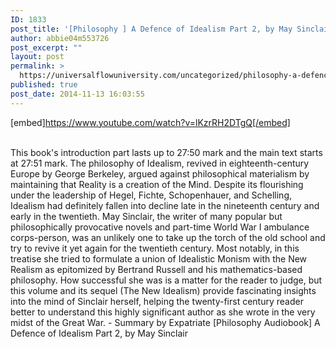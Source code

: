 ```yaml
---
ID: 1833
post_title: '[Philosophy ] A Defence of Idealism Part 2, by May Sinclair'
author: abbie04m553726
post_excerpt: ""
layout: post
permalink: >
  https://universalflowuniversity.com/uncategorized/philosophy-a-defence-of-idealism-part-2-by-may-sinclair/
published: true
post_date: 2014-11-13 16:03:55
---
```

[embed]https://www.youtube.com/watch?v=lKzrRH2DTgQ[/embed]</br></br>
<p>This book's introduction part lasts up to 27:50  mark and the main text starts at  27:51  mark.
The philosophy of Idealism, revived in eighteenth-century Europe by George Berkeley, argued against philosophical materialism by maintaining that Reality is a creation of the Mind. Despite its flourishing under the leadership of Hegel, Fichte, Schopenhauer, and Schelling, Idealism had definitely fallen into decline late in the nineteenth century and early in the twentieth. May Sinclair, the 
writer of many popular but philosophically provocative novels and part-time World War I ambulance corps-person, was an unlikely one to take up the torch of the old school and try to revive it yet again for the twentieth century. Most notably, in this treatise she tried to formulate a union of Idealistic Monism with the New Realism as epitomized by Bertrand Russell and his mathematics-based philosophy. How successful she was is a matter for the reader to judge, but this volume and its sequel (The New Idealism) provide fascinating insights into the mind of Sinclair herself, helping the twenty-first century reader better to understand this highly significant author as she wrote in the very midst of the Great War. - Summary by Expatriate
[Philosophy Audiobook] A Defence of Idealism Part 2, by May Sinclair</p>